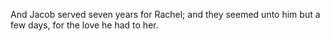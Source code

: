 And Jacob served seven years for Rachel; and they seemed unto him but a few days, for the love he had to her.
